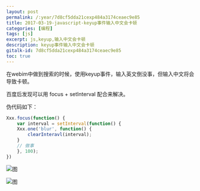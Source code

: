 ```yaml
---
layout: post
permalink: /:year/7d8cf5dda21cexp484a3174ceaec9e85
title: 2017-03-19-javascript-keyup事件输入中文会卡顿
categories: [编程]
tags: [js]
excerpt: js,keyup,输入中文会卡顿
description: keyup事件输入中文会卡顿
gitalk-id: 7d8cf5dda21cexp484a3174ceaec9e85
toc: true
---
```


在webim中做到搜索的时候，使用keyup事件，输入英文倒没事，但输入中文将会导致卡顿。

百度后发现可以用  focus + setInterval 配合来解决。

伪代码如下：

```javascript
Xxx.focus(function() {
    var interval = setInterval(function() {
    Xxx.one('blur', function() {
        clearInteravl(interval);
    }
    // 做事
    }, 100);
})
```

![图](http://image.linxingyang.net/image/J-javascript/image/2017-03-19/01.png)

![图](http://image.linxingyang.net/image/J-javascript/image/2017-03-19/02.png)

